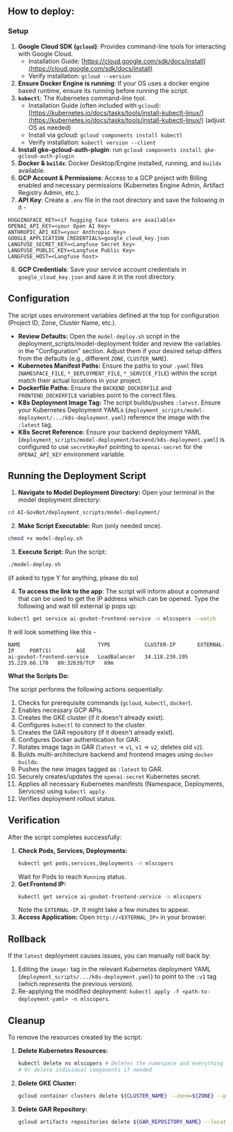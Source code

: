 ## How to deploy:


### Setup
1.  **Google Cloud SDK (`gcloud`)**: Provides command-line tools for interacting with Google Cloud.
    * Installation Guide: [https://cloud.google.com/sdk/docs/install](https://cloud.google.com/sdk/docs/install)
    * Verify installation: `gcloud --version`
2.  **Ensure Docker Engine is running**: If your OS uses a docker engine based runtime, ensure its running before running the script.
3.  **`kubectl`**: The Kubernetes command-line tool.
    * Installation Guide (often included with `gcloud`): [https://kubernetes.io/docs/tasks/tools/install-kubectl-linux/](https://kubernetes.io/docs/tasks/tools/install-kubectl-linux/) (adjust OS as needed)
    * Install via gcloud: `gcloud components install kubectl`
    * Verify installation: `kubectl version --client`
4.  **Install gke-gcloud-auth-plugin**: run `gcloud components install gke-gcloud-auth-plugin`
5.  **Docker & `buildx`**: Docker Desktop/Engine installed, running, and `buildx` available.
6.  **GCP Account & Permissions**: Access to a GCP project with Billing enabled and necessary permissions (Kubernetes Engine Admin, Artifact Registry Admin, etc.).
7.  **API Key**: Create a `.env` file in the root directory and save the following in it -
```
HUGGINGFACE_KEY=<if hugging face tokens are available>
OPENAI_API_KEY=<your Open AI Key>
ANTHROPIC_API_KEY=<your Anthropic Key>
GOOGLE_APPLICATION_CREDENTIALS=google_cloud_key.json
LANGFUSE_SECRET_KEY=<Langfuse Secret Key>
LANGFUSE_PUBLIC_KEY=<Langfuse Public Key>
LANGFUSE_HOST=<Langfuse host>
```
8.  **GCP Credentials**: Save your service account credentials in `google_cloud_key.json` and save it in the root directory.


## Configuration

The script uses environment variables defined at the top for configuration (Project ID, Zone, Cluster Name, etc.).

* **Review Defaults:** Open the `model-deploy.sh` script in the deployment_scripts/model-deployment folder  and review the variables in the "Configuration" section. Adjust them if your desired setup differs from the defaults (e.g., different `ZONE`, `CLUSTER_NAME`).
* **Kubernetes Manifest Paths:** Ensure the paths to your `.yaml` files (`NAMESPACE_FILE`, `*_DEPLOYMENT_FILE`, `*_SERVICE_FILE`) within the script match their actual locations in your project.
* **Dockerfile Paths:** Ensure the `BACKEND_DOCKERFILE` and `FRONTEND_DOCKERFILE` variables point to the correct files.
* **K8s Deployment Image Tag:** The script builds/pushes `:latest`. Ensure your Kubernetes Deployment YAMLs (`deployment_scripts/model-deployment/.../k8s-deployment.yaml`) reference the image with the `:latest` tag.
* **K8s Secret Reference:** Ensure your backend deployment YAML (`deployment_scripts/model-deployment/backend/k8s-deployment.yaml`) is configured to use `secretKeyRef` pointing to `openai-secret` for the `OPENAI_API_KEY` environment variable.

## Running the Deployment Script

1.  **Navigate to Model Deployment Directory:** Open your terminal in the model deployment directory:
```bash
cd AI-GovBot/deployment_scripts/model-deployment/
```
2.  **Make Script Executable:** Run (only needed once).
```bash
chmod +x model-deploy.sh
```  
3.  **Execute Script:** Run the script:
```bash
./model-deploy.sh
```
(if asked to type Y for anything, please do so)

4.  **To access the link to the app**: The script will inform about a command that can be used to get the IP address which can be opened. Type the following and wait till external ip pops up:
```bash
kubectl get service ai-govbot-frontend-service -n mlscopers --watch
```

It will look something like this -
```
NAME                         TYPE           CLUSTER-IP       EXTERNAL-IP     PORT(S)        AGE
ai-govbot-frontend-service   LoadBalancer   34.118.230.195   35.229.66.170   80:32639/TCP   69m
```

**What the Scripts Do:**

The script performs the following actions sequentially:

1.  Checks for prerequisite commands (`gcloud`, `kubectl`, `docker`).
2.  Enables necessary GCP APIs.
3.  Creates the GKE cluster (if it doesn't already exist).
4.  Configures `kubectl` to connect to the cluster.
5.  Creates the GAR repository (if it doesn't already exist).
6.  Configures Docker authentication for GAR.
7.  Rotates image tags in GAR (`latest` -> `v1`, `v1` -> `v2`, deletes old `v2`).
8.  Builds multi-architecture backend and frontend images using `docker buildx`.
9.  Pushes the new images tagged as `:latest` to GAR.
10. Securely creates/updates the `openai-secret` Kubernetes secret.
11. Applies all necessary Kubernetes manifests (Namespace, Deployments, Services) using `kubectl apply`.
12. Verifies deployment rollout status.

## Verification

After the script completes successfully:

1.  **Check Pods, Services, Deployments:**
    ```bash
    kubectl get pods,services,deployments -n mlscopers
    ```
    Wait for Pods to reach `Running` status.
2.  **Get Frontend IP:**
    ```bash
    kubectl get service ai-govbot-frontend-service -n mlscopers
    ```
    Note the `EXTERNAL-IP`. It might take a few minutes to appear.
3.  **Access Application:** Open `http://<EXTERNAL_IP>` in your browser.

## Rollback

If the `latest` deployment causes issues, you can manually roll back by:

1.  Editing the `image:` tag in the relevant Kubernetes deployment YAML (`deployment_scripts/.../k8s-deployment.yaml`) to point to the `:v1` tag (which represents the previous version).
2.  Re-applying the modified deployment: `kubectl apply -f <path-to-deployment-yaml> -n mlscopers`.

## Cleanup

To remove the resources created by the script:

1.  **Delete Kubernetes Resources:**
    ```bash
    kubectl delete ns mlscopers # Deletes the namespace and everything in it
    # Or delete individual components if needed
    ```
2.  **Delete GKE Cluster:**
    ```bash
    gcloud container clusters delete ${CLUSTER_NAME} --zone=${ZONE} --project=${PROJECT_ID} --quiet
    ```
3.  **Delete GAR Repository:**
    ```bash
    gcloud artifacts repositories delete ${GAR_REPOSITORY_NAME} --location=${REGION} --project=${PROJECT_ID} --quiet
    ```